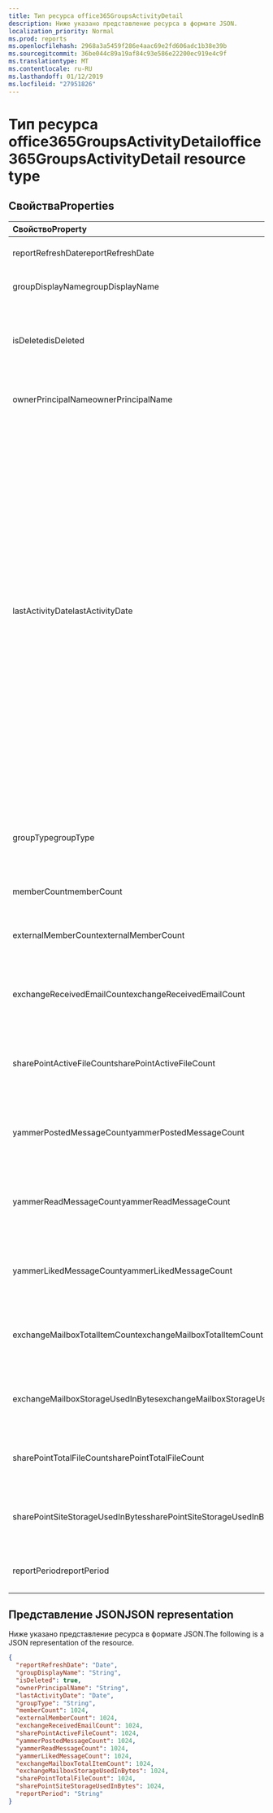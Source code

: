 ```yaml
---
title: Тип ресурса office365GroupsActivityDetail
description: Ниже указано представление ресурса в формате JSON.
localization_priority: Normal
ms.prod: reports
ms.openlocfilehash: 2968a3a5459f286e4aac69e2fd606adc1b38e39b
ms.sourcegitcommit: 36be044c89a19af84c93e586e22200ec919e4c9f
ms.translationtype: MT
ms.contentlocale: ru-RU
ms.lasthandoff: 01/12/2019
ms.locfileid: "27951826"
---
```

# <a name="office365groupsactivitydetail-resource-type"></a><span data-ttu-id="0bc22-103">Тип ресурса office365GroupsActivityDetail</span><span class="sxs-lookup"><span data-stu-id="0bc22-103">office365GroupsActivityDetail resource type</span></span>

## <a name="properties"></a><span data-ttu-id="0bc22-104">Свойства</span><span class="sxs-lookup"><span data-stu-id="0bc22-104">Properties</span></span>

| <span data-ttu-id="0bc22-105">Свойство</span><span class="sxs-lookup"><span data-stu-id="0bc22-105">Property</span></span>                          | <span data-ttu-id="0bc22-106">Тип</span><span class="sxs-lookup"><span data-stu-id="0bc22-106">Type</span></span>    | <span data-ttu-id="0bc22-107">Описание</span><span class="sxs-lookup"><span data-stu-id="0bc22-107">Description</span></span>                              |
| :-------------------------------- | :------ | ---------------------------------------- |
| <span data-ttu-id="0bc22-108">reportRefreshDate</span><span class="sxs-lookup"><span data-stu-id="0bc22-108">reportRefreshDate</span></span>                 | <span data-ttu-id="0bc22-109">Date</span><span class="sxs-lookup"><span data-stu-id="0bc22-109">Date</span></span>    | <span data-ttu-id="0bc22-110">Последняя дата контента.</span><span class="sxs-lookup"><span data-stu-id="0bc22-110">The latest date of the content.</span></span>          |
| <span data-ttu-id="0bc22-111">groupDisplayName</span><span class="sxs-lookup"><span data-stu-id="0bc22-111">groupDisplayName</span></span>                  | <span data-ttu-id="0bc22-112">Строка</span><span class="sxs-lookup"><span data-stu-id="0bc22-112">String</span></span>  | <span data-ttu-id="0bc22-113">Отображаемое имя группы.</span><span class="sxs-lookup"><span data-stu-id="0bc22-113">The display name of the group.</span></span>           |
| <span data-ttu-id="0bc22-114">isDeleted</span><span class="sxs-lookup"><span data-stu-id="0bc22-114">isDeleted</span></span>                         | <span data-ttu-id="0bc22-115">Логический</span><span class="sxs-lookup"><span data-stu-id="0bc22-115">Boolean</span></span> | <span data-ttu-id="0bc22-116">Был ли этот пользователь удаленного или программных удалены.</span><span class="sxs-lookup"><span data-stu-id="0bc22-116">Whether this user has been deleted or soft deleted.</span></span> |
| <span data-ttu-id="0bc22-117">ownerPrincipalName</span><span class="sxs-lookup"><span data-stu-id="0bc22-117">ownerPrincipalName</span></span>                | <span data-ttu-id="0bc22-118">Строка</span><span class="sxs-lookup"><span data-stu-id="0bc22-118">String</span></span>  | <span data-ttu-id="0bc22-119">Имя участника группы владельца.</span><span class="sxs-lookup"><span data-stu-id="0bc22-119">The group owner principal name.</span></span>          |
| <span data-ttu-id="0bc22-120">lastActivityDate</span><span class="sxs-lookup"><span data-stu-id="0bc22-120">lastActivityDate</span></span>                  | <span data-ttu-id="0bc22-121">Date</span><span class="sxs-lookup"><span data-stu-id="0bc22-121">Date</span></span>    | <span data-ttu-id="0bc22-122">Дата последнего действия для следующих сценариев: групповой полученных почтового ящика электронной почты; пользователю просматривать, редактировать, общих или синхронизирован файлы в библиотеке документов SharePoint. пользователь просматривает страницы SharePoint; пользователь учтена, чтение или оцененных сообщений в группах Yammer.</span><span class="sxs-lookup"><span data-stu-id="0bc22-122">The last activity date for the following scenarios:  group mailbox received email; user viewed, edited, shared, or synced files in SharePoint document library; user viewed SharePoint pages; user posted, read, or liked messages in Yammer groups.</span></span> |
| <span data-ttu-id="0bc22-123">groupType</span><span class="sxs-lookup"><span data-stu-id="0bc22-123">groupType</span></span>                         | <span data-ttu-id="0bc22-124">Строка</span><span class="sxs-lookup"><span data-stu-id="0bc22-124">String</span></span>  | <span data-ttu-id="0bc22-125">Тип группы.</span><span class="sxs-lookup"><span data-stu-id="0bc22-125">The group type.</span></span> <span data-ttu-id="0bc22-126">Возможные значения: **Public** или **Private**.</span><span class="sxs-lookup"><span data-stu-id="0bc22-126">Possible values are: **Public** or **Private**.</span></span> |
| <span data-ttu-id="0bc22-127">memberCount</span><span class="sxs-lookup"><span data-stu-id="0bc22-127">memberCount</span></span>                       | <span data-ttu-id="0bc22-128">Int64</span><span class="sxs-lookup"><span data-stu-id="0bc22-128">Int64</span></span>   | <span data-ttu-id="0bc22-129">Счетчик членов группы.</span><span class="sxs-lookup"><span data-stu-id="0bc22-129">The group member count.</span></span>                  |
| <span data-ttu-id="0bc22-130">externalMemberCount</span><span class="sxs-lookup"><span data-stu-id="0bc22-130">externalMemberCount</span></span>               | <span data-ttu-id="0bc22-131">Int64</span><span class="sxs-lookup"><span data-stu-id="0bc22-131">Int64</span></span>   | <span data-ttu-id="0bc22-132">Счетчик внешнего участника группы.</span><span class="sxs-lookup"><span data-stu-id="0bc22-132">The group external member count.</span></span>         |
| <span data-ttu-id="0bc22-133">exchangeReceivedEmailCount</span><span class="sxs-lookup"><span data-stu-id="0bc22-133">exchangeReceivedEmailCount</span></span>        | <span data-ttu-id="0bc22-134">Int64</span><span class="sxs-lookup"><span data-stu-id="0bc22-134">Int64</span></span>   | <span data-ttu-id="0bc22-135">Число электронной почты, полученных почтового ящика группы.</span><span class="sxs-lookup"><span data-stu-id="0bc22-135">The number of email that the group mailbox received.</span></span> |
| <span data-ttu-id="0bc22-136">sharePointActiveFileCount</span><span class="sxs-lookup"><span data-stu-id="0bc22-136">sharePointActiveFileCount</span></span>         | <span data-ttu-id="0bc22-137">Int64</span><span class="sxs-lookup"><span data-stu-id="0bc22-137">Int64</span></span>   | <span data-ttu-id="0bc22-138">Число активных файлов на сайте группы SharePoint.</span><span class="sxs-lookup"><span data-stu-id="0bc22-138">The number of active files in SharePoint Group site.</span></span> |
| <span data-ttu-id="0bc22-139">yammerPostedMessageCount</span><span class="sxs-lookup"><span data-stu-id="0bc22-139">yammerPostedMessageCount</span></span>          | <span data-ttu-id="0bc22-140">Int64</span><span class="sxs-lookup"><span data-stu-id="0bc22-140">Int64</span></span>   | <span data-ttu-id="0bc22-141">Число сообщений, помещенных в группы Yammer.</span><span class="sxs-lookup"><span data-stu-id="0bc22-141">The number of messages posted to Yammer groups.</span></span> |
| <span data-ttu-id="0bc22-142">yammerReadMessageCount</span><span class="sxs-lookup"><span data-stu-id="0bc22-142">yammerReadMessageCount</span></span>            | <span data-ttu-id="0bc22-143">Int64</span><span class="sxs-lookup"><span data-stu-id="0bc22-143">Int64</span></span>   | <span data-ttu-id="0bc22-144">Количество сообщений, ознакомьтесь с разделом в группы Yammer.</span><span class="sxs-lookup"><span data-stu-id="0bc22-144">The number of messages read in Yammer groups.</span></span> |
| <span data-ttu-id="0bc22-145">yammerLikedMessageCount</span><span class="sxs-lookup"><span data-stu-id="0bc22-145">yammerLikedMessageCount</span></span>           | <span data-ttu-id="0bc22-146">Int64</span><span class="sxs-lookup"><span data-stu-id="0bc22-146">Int64</span></span>   | <span data-ttu-id="0bc22-147">Количество сообщений, оцененных в группах Yammer.</span><span class="sxs-lookup"><span data-stu-id="0bc22-147">The number of messages liked in Yammer groups.</span></span> |
| <span data-ttu-id="0bc22-148">exchangeMailboxTotalItemCount</span><span class="sxs-lookup"><span data-stu-id="0bc22-148">exchangeMailboxTotalItemCount</span></span>     | <span data-ttu-id="0bc22-149">Int64</span><span class="sxs-lookup"><span data-stu-id="0bc22-149">Int64</span></span>   | <span data-ttu-id="0bc22-150">Количество элементов в почтовом ящике группы.</span><span class="sxs-lookup"><span data-stu-id="0bc22-150">The number of items in the group mailbox.</span></span> |
| <span data-ttu-id="0bc22-151">exchangeMailboxStorageUsedInBytes</span><span class="sxs-lookup"><span data-stu-id="0bc22-151">exchangeMailboxStorageUsedInBytes</span></span> | <span data-ttu-id="0bc22-152">Int64</span><span class="sxs-lookup"><span data-stu-id="0bc22-152">Int64</span></span>   | <span data-ttu-id="0bc22-153">Хранения, используемый для почтового ящика группы.</span><span class="sxs-lookup"><span data-stu-id="0bc22-153">The storage used of the group mailbox.</span></span>   |
| <span data-ttu-id="0bc22-154">sharePointTotalFileCount</span><span class="sxs-lookup"><span data-stu-id="0bc22-154">sharePointTotalFileCount</span></span>          | <span data-ttu-id="0bc22-155">Int64</span><span class="sxs-lookup"><span data-stu-id="0bc22-155">Int64</span></span>   | <span data-ttu-id="0bc22-156">Общее число файлов на сайте группы SharePoint.</span><span class="sxs-lookup"><span data-stu-id="0bc22-156">The total number of files in SharePoint Group site.</span></span> |
| <span data-ttu-id="0bc22-157">sharePointSiteStorageUsedInBytes</span><span class="sxs-lookup"><span data-stu-id="0bc22-157">sharePointSiteStorageUsedInBytes</span></span>  | <span data-ttu-id="0bc22-158">Int64</span><span class="sxs-lookup"><span data-stu-id="0bc22-158">Int64</span></span>   | <span data-ttu-id="0bc22-159">Хранилище, используемое сайта группы SharePoint.</span><span class="sxs-lookup"><span data-stu-id="0bc22-159">The storage used by SharePoint Group site.</span></span> |
| <span data-ttu-id="0bc22-160">reportPeriod</span><span class="sxs-lookup"><span data-stu-id="0bc22-160">reportPeriod</span></span>                      | <span data-ttu-id="0bc22-161">Строка</span><span class="sxs-lookup"><span data-stu-id="0bc22-161">String</span></span>  | <span data-ttu-id="0bc22-162">Количество дней, на которое отчета.</span><span class="sxs-lookup"><span data-stu-id="0bc22-162">The number of days the report covers.</span></span>    |

## <a name="json-representation"></a><span data-ttu-id="0bc22-163">Представление JSON</span><span class="sxs-lookup"><span data-stu-id="0bc22-163">JSON representation</span></span>

<span data-ttu-id="0bc22-164">Ниже указано представление ресурса в формате JSON.</span><span class="sxs-lookup"><span data-stu-id="0bc22-164">The following is a JSON representation of the resource.</span></span>

<!-- {
  "blockType": "resource",
  "@odata.type": "microsoft.graph.office365GroupsActivityDetail"
} -->

```json
{
  "reportRefreshDate": "Date", 
  "groupDisplayName": "String", 
  "isDeleted": true, 
  "ownerPrincipalName": "String", 
  "lastActivityDate": "Date", 
  "groupType": "String", 
  "memberCount": 1024, 
  "externalMemberCount": 1024, 
  "exchangeReceivedEmailCount": 1024, 
  "sharePointActiveFileCount": 1024, 
  "yammerPostedMessageCount": 1024, 
  "yammerReadMessageCount": 1024, 
  "yammerLikedMessageCount": 1024, 
  "exchangeMailboxTotalItemCount": 1024, 
  "exchangeMailboxStorageUsedInBytes": 1024, 
  "sharePointTotalFileCount": 1024, 
  "sharePointSiteStorageUsedInBytes": 1024, 
  "reportPeriod": "String"
}
```
